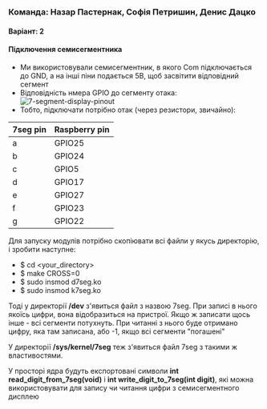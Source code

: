 ### Команда: Назар Пастернак, Софія Петришин, Денис Дацко
#### Варіант: 2

#### Підключення семисегментника
- Ми використовували семисегментник, в якого Com підключається до GND, а на інші піни подається 5В, щоб засвітити відповідний сегмент
- Відповідність нмера GPIO до сегменту отака:
![7-segment-display-pinout](https://user-images.githubusercontent.com/35429810/102210962-8da39500-3edb-11eb-84cb-92e0ae975888.jpg)
- Тобто, підключати потрібно отак (через резистори, звичайно):


| 7seg  pin | Raspberry pin |
|---|---|
| a  | GPIO25  |
| b | GPIO24 |
| c | GPIO5 |
| d  | GPIO17 |
| e  | GPIO27 |
| f | GPIO23 |
| g | GPIO22 |

Для запуску модулів потрібно скопіювати всі файли у якусь директорію, і зробити наступне:
- $ cd <your_directory>
- $ make CROSS=0
- $ sudo insmod d7seg.ko
- $ sudo insmod k7seg.ko

Тоді у директорії __/dev__ з'явиться файл з назвою 7seg. При записі в нього якоїсь цифри, вона відобразиться на пристрої. Якщо ж записати щось інше - всі сегменти потухнуть. При читанні з нього буде отримано цифру, яка там записана, або -1, якщо всі сегменти "погашені"

У директорії __/sys/kernel/7seg__ теж з'явиться файл 7seg з такими ж властивостями.

У просторі ядра будуть експортовані символи __int read_digit_from_7seg(void)__ i __int write_digit_to_7seg(int digit)__, які можна використовувати для запису чи читання цифри з семисегментного дисплею
